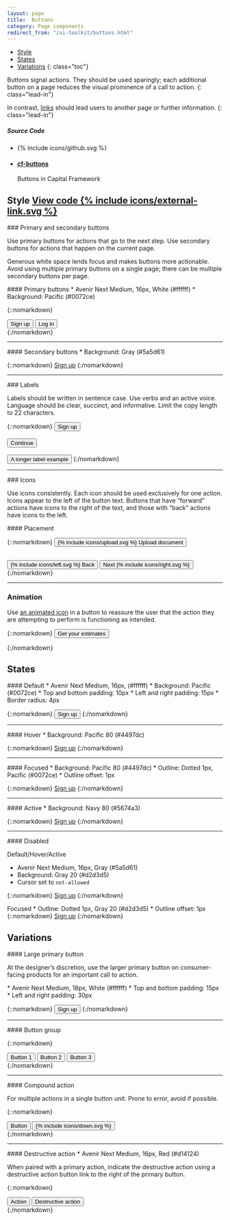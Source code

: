 ```yaml
---
layout: page
title:  Buttons
category: Page components
redirect_from: "/ui-toolkit/buttons.html"
---
```


- [Style](#style)
- [States](#states)
- [Variations](#variations)
{: class="toc"}

<div class="content-50 content-first">

Buttons signal actions. They should be used sparingly; each additional button on a page reduces the visual prominence of a call to action.
{: class="lead-in"}

In contrast, <a href="/design-manual/ui-toolkit/links.html">links</a> should lead users to another page or further information.
{: class="lead-in"}

</div>

<div class="content-50 content-last">
  <h5 class="repo-list-header">Source Code</h5>
  <ul class="repo-list">
    <li>
      {% include icons/github.svg %}
    </li>
    <li>
      <a href="https://github.com/cfpb/capital-framework/blob/master/src/cf-buttons">
        <h4>cf-buttons</h4>
      </a>
      <p>Buttons in Capital Framework</p>
    </li>
  </ul>
</div>

<h2 id="style">
  Style
  <span class="cf-code-link">
    <a href="https://github.com/cfpb/capital-framework/blob/master/src/cf-buttons">
      View code {% include icons/external-link.svg %}
    </a>
  </span>
</h2>

<div class="content-33 content-first">
### Primary and secondary buttons
<p>Use primary buttons for actions that go to the next step. Use secondary buttons for actions that happen on the current page.</p>

<p>Generous white space lends focus and makes buttons more actionable. Avoid using multiple primary buttons on a single page; there can be multiple secondary buttons per page.</p>
</div>

<div class="content-67 content-last">

<div class="content-67 content-first">
#### Primary buttons
* Avenir Next Medium, 16px, White (#ffffff)
* Background: Pacific (#0072ce)
</div>

<div class="content-33 content-last">

{::nomarkdown}
<div class="m-btn-group">
    <button class="a-btn">Sign up</button>
    <button class="a-btn a-btn__link">Log in</button>
</div>
{:/nomarkdown}

</div>

---

<div class="content-67 content-first">
#### Secondary buttons
* Background: Gray (#5a5d61)
</div>

<div class="content-33 content-last">

{::nomarkdown}
<a href="#" class="a-btn a-btn__secondary">Sign up</a>
{:/nomarkdown}

</div>

</div>

---

<div class="content-33 content-first">
### Labels
<p>Labels should be written in sentence case. Use verbs and an active voice. Language should be clear, succinct, and informative.  Limit the copy length to 22 characters.</p>
</div>

<div class="content-67 content-last">

{::nomarkdown}
<button class="a-btn">Sign up</button><br><br>
<button class="a-btn">Continue</button><br><br>
<button class="a-btn">A longer label example</button>
{:/nomarkdown}

</div>

---

<div class="content-33 content-first">
### Icons
<p>Use icons consistently. Each icon should be used exclusively for one action. Icons appear to the left of the button text. Buttons that have “forward” actions have icons to the right of the text, and those with “back” actions have icons to the left.</p>
</div>

<div class="content-67 content-last">
#### Placement

{::nomarkdown}
<button class="a-btn">
    <span class="a-btn_icon
                 a-btn_icon__on-left">{% include icons/upload.svg %}</span>
    Upload document
</button>
<br><br>

<div class="m-btn-group">
    <button class="a-btn">
        <span class="a-btn_icon
                     a-btn_icon__on-left">{% include icons/left.svg %}</span>
        Back
    </button>
    <button class="a-btn">
        Next
        <span class="a-btn_icon
                     a-btn_icon__on-right">{% include icons/right.svg %}</span>
    </button>
</div>
{:/nomarkdown}

</div>

---

<div class="content-33 content-first">

### Animation

Use [an animated icon]({{site.github.url}}/brand-guidelines/minicons.html#animation)
in a button to reassure the user that the action they are attempting to perform
is functioning as intended.

</div>

<div class="content-67 content-last">
{::nomarkdown}

<button class="a-btn a-btn__disabled">
    Get your estimates
    <span class="a-btn_icon
                 a-btn_icon__on-right
                 cf-icon
                 cf-icon-update
                 cf-icon__after
                 cf-icon__spin"></span>
</button>

{:/nomarkdown}
</div>

## States

<div class="content-33 content-first">
#### Default
* Avenir Next Medium, 16px, (#ffffff)
* Background: Pacific (#0072ce)
* Top and bottom padding: 10px
* Left and right padding: 15px
* Border radius: 4px
</div>

<div class="content-67 content-last">

{::nomarkdown}
<button class="a-btn">Sign up</button>
{:/nomarkdown}

</div>

---

<div class="content-33 content-first">
#### Hover
* Background: Pacific 80 (#4497dc)
</div>

<div class="content-67 content-last">

{::nomarkdown}
<a href="#" class="a-btn hover" title="Sign up">Sign up</a>
{:/nomarkdown}

</div>

---

<div class="content-33 content-first">
#### Focused
* Background: Pacific 80 (#4497dc)
* Outline: Dotted 1px, Pacific (#0072ce)
* Outline offset: 1px
</div>

<div class="content-67 content-last">

{::nomarkdown}
<a href="#" class="a-btn focus" title="Test button">Sign up</a>
{:/nomarkdown}

</div>

---

<div class="content-33 content-first">
#### Active
* Background: Navy 80 (#5674a3)
</div>

<div class="content-67 content-last">

{::nomarkdown}
<a href="#" class="a-btn active" title="Test button">Sign up</a>
{:/nomarkdown}

</div>


---

<div class="content-33 content-first">
#### Disabled

Default/Hover/Active
* Avenir Next Medium, 16px, Gray (#5a5d61)
* Background: Gray 20 (#d2d3d5)
* Cursor set to <code>not-allowed</code>
</div>

<div class="content-67 content-last">

{::nomarkdown}
<a href="#" class="a-btn a-btn__disabled">Sign up</a>
{:/nomarkdown}

</div>

<div class="content-33 content-first">
Focused
* Outline: Dotted 1px, Gray 20 (#d2d3d5)
* Outline offset: 1px
</div>

<div class="content-67 content-last">
  {::nomarkdown}
<a href="#" class="a-btn a-btn__disabled focus">Sign up</a>
{:/nomarkdown}
</div>

## Variations

<div class="content-33 content-first">
#### Large primary button
<p>At the designer’s discretion, use the larger primary button on consumer-facing products for an important call to action.</p>
* Avenir Next Medium, 18px, White (#ffffff)
* Top and bottom padding: 15px
* Left and right padding: 30px
</div>

<div class="content-67 content-last">

{::nomarkdown}
<button class="a-btn a-btn__super">Sign up</button>
{:/nomarkdown}

</div>

---

<div class="content-33 content-first">
#### Button group
</div>

<div class="content-67 content-last">

{::nomarkdown}
<div class="m-btn-group">
    <button class="a-btn">Button 1</button>
    <button class="a-btn">Button 2</button>
    <button class="a-btn">Button 3</button>
</div>
{:/nomarkdown}

</div>

---

<div class="content-33 content-first">
#### Compound action
<p>For multiple actions in a single button unit. Prone to error, avoid if possible.</p>
</div>

<div class="content-67 content-last">

{::nomarkdown}
<div class="m-btn-group m-btn-group__combined">
    <button class="a-btn">Button</button>
    <button class="a-btn">{% include icons/down.svg %}</button>
</div>
{:/nomarkdown}

</div>

---

<div class="content-33 content-first">
#### Destructive action
* Avenir Next Medium, 16px, Red (#d14124)
<p>When paired with a primary action, indicate the destructive action using a destructive action button link to the right of the primary button.</p>
</div>

<div class="content-67 content-last">

{::nomarkdown}
<div class="m-btn-group">
    <button class="a-btn">Action</button>
    <button class="a-btn a-btn__link a-btn__warning">Destructive action</button>
</div>
{:/nomarkdown}

</div>
